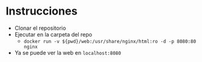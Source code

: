 # Instrucciones

- Clonar el repositorio
- Ejecutar en la carpeta del repo
  - ````docker run -v ${pwd}/web:/usr/share/nginx/html:ro -d -p 8080:80 nginx````
- Ya se puede ver la web en ````localhost:8080````